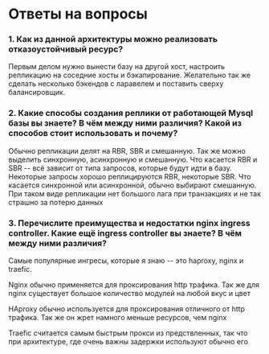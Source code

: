 # Ответы на вопросы

### 1. Как из данной архитектуры можно реализовать отказоустойчивый ресурс?

Первым делом нужно вынести базу на другой хост, настроить репликацию на соседние хосты и бэкапирование. Желательно так же сделать несколько бэкендов с ларавелем и поставить сверху балансировщик. 

### 2. Какие способы создания реплики от работающей Mysql базы вы знаете? В чём между ними различия? Какой из способов стоит использовать и почему?

Обычно репликации делят на RBR, SBR и смешанную. Так же можно выделить синхронную, асинхронную и смешанную. Что касается RBR и SBR -- всё зависит от типа запросов, которые будут идти в базу. Некоторые запросы хорошо реплицируются RBR, некоторые SBR. Что касается синхронной или асинхронной, обычно выбирают смешанную. При таком виде репликации нет большого лага при транзакциях и не так страшно за потерю данных

### 3. Перечислите преимущества и недостатки nginx ingress controller. Какие ещё ingress controller вы знаете? В чём между ними различия?

Самые популярные ингресы, которые я знаю -- это haproxy, nginx и traefic.

Nginx обычно применяется для проксирования http трафика. Так же для nginx существует большое количество модулей на любой вкус и цвет

HAproxy обычно используется для проксирования отличного от http трафика. Так же он жрет намного меньше ресурсов, чем nginx

Traefic считается самым быстрым прокси из предствленных, так что при архитектуре, где очень важны задержки используют обычно его